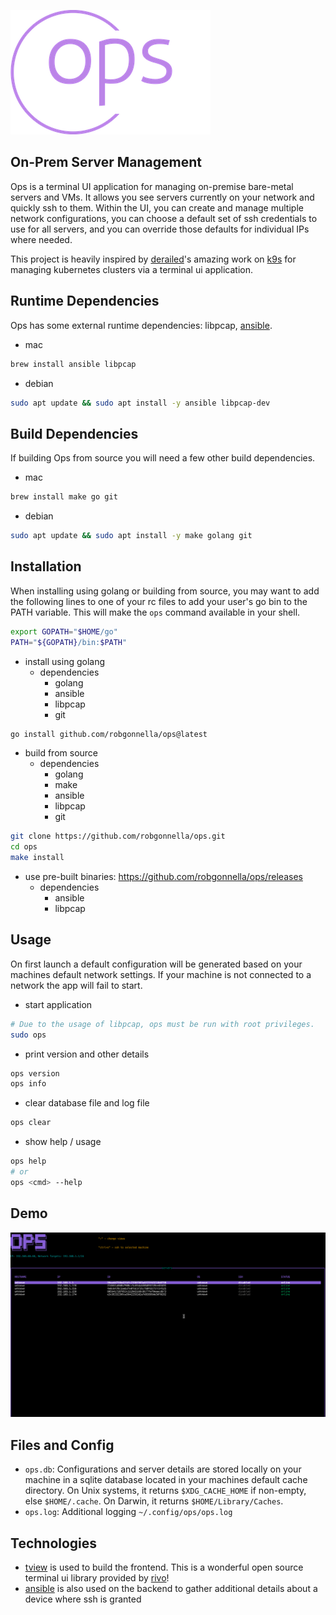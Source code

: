 ![](assets/logo-no-background-small.png)

## On-Prem Server Management

Ops is a terminal UI application for managing on-premise bare-metal servers
and VMs. It allows you see servers currently on your network and quickly ssh to
them. Within the UI, you can create and manage multiple network configurations,
you can choose a default set of ssh credentials to use for all servers, and you
can override those defaults for individual IPs where needed.

This project is heavily inspired by [derailed]'s amazing work on [k9s] for
managing kubernetes clusters via a terminal ui application.

## Runtime Dependencies

Ops has some external runtime dependencies: libpcap, [ansible].

- mac
```bash
brew install ansible libpcap
```

- debian
```bash
sudo apt update && sudo apt install -y ansible libpcap-dev
```

## Build Dependencies

If building Ops from source you will need a few other build dependencies.

- mac
```bash
brew install make go git
```

- debian
```bash
sudo apt update && sudo apt install -y make golang git
```

## Installation

When installing using golang or building from source, you may want to add the
following lines to one of your rc files to add your user's go bin to the
PATH variable. This will make the `ops` command available in your shell.

```bash
export GOPATH="$HOME/go"
PATH="${GOPATH}/bin:$PATH"
```

- install using golang
  - dependencies
    - golang
    - ansible
    - libpcap
    - git

```bash
go install github.com/robgonnella/ops@latest
```

- build from source
  - dependencies
    - golang
    - make
    - ansible
    - libpcap
    - git

```bash
git clone https://github.com/robgonnella/ops.git
cd ops
make install
```

- use pre-built binaries: https://github.com/robgonnella/ops/releases
  - dependencies
    - ansible
    - libpcap

## Usage

On first launch a default configuration will be generated based on your machines
default network settings. If your machine is not connected to a network the app
will fail to start.

- start application

```bash
# Due to the usage of libpcap, ops must be run with root privileges.
sudo ops
```

- print version and other details

```bash
ops version
ops info
```

- clear database file and log file

```bash
ops clear
```

- show help / usage

```bash
ops help
# or
ops <cmd> --help
```

## Demo

![](assets/ops-demo.gif)

## Files and Config

- `ops.db`: Configurations and server details are stored locally on your machine
  in a sqlite database located in your machines default cache directory. On Unix
  systems, it returns `$XDG_CACHE_HOME` if non-empty, else `$HOME/.cache`. On
  Darwin, it returns `$HOME/Library/Caches`.
- `ops.log`: Additional logging `~/.config/ops/ops.log`

## Technologies

- [tview] is used to build the frontend. This is a wonderful open source
  terminal ui library provided by [rivo]!
- [ansible] is also used on the backend to gather additional details about a
  device where ssh is granted

[rivo]: https://github.com/rivo
[tview]: https://github.com/rivo/tview
[ansible]: https://docs.ansible.com/
[k9s]: https://github.com/derailed/k9s
[derailed]: https://github.com/derailed
